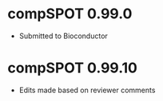 # compSPOT 0.99.0

* Submitted to Bioconductor

# compSPOT 0.99.10

* Edits made based on reviewer comments

